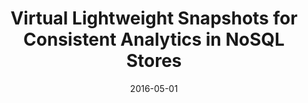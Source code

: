 ---
title: "Virtual Lightweight Snapshots for Consistent Analytics in NoSQL Stores"
collection: talks
type: ""
permalink: /talks/2016-vls
venue: "32nd International Conference on Data Engineering (ICDE)"
date: 2016-05-01
location: "Helsinki, Finland"
notes: '[<a href="../files/presentations/chirigati-icde2016.pdf" target="_blank">presentation</a>]'
---